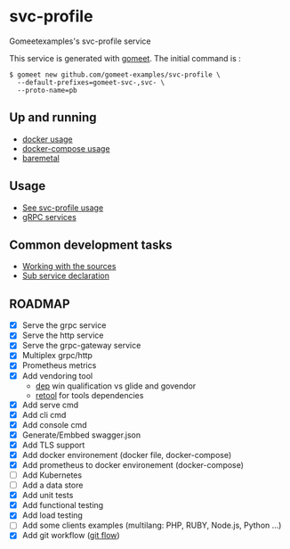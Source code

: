 # svc-profile

Gomeetexamples's svc-profile service

This service is generated with [gomeet](https://github.com/gomeet/gomeet). The initial command is :

```shell
$ gomeet new github.com/gomeet-examples/svc-profile \
  --default-prefixes=gomeet-svc-,svc- \
  --proto-name=pb
```

## Up and running

- [docker usage](docs/docker/README.md)
- [docker-compose usage](docs/docker-compose/README.md)
- [baremetal](docs/baremetal/README.md)

## Usage

- [See svc-profile usage](docs/usage/README.md)
- [gRPC services](docs/grpc-services/README.md)

## Common development tasks

- [Working with the sources](docs/devel/working_with_the_sources/README.md)
- [Sub service declaration](docs/devel/add_sub_service/README.md)

## ROADMAP

- [x] Serve the grpc service
- [x] Serve the http service
- [x] Serve the grpc-gateway service
- [x] Multiplex grpc/http
- [x] Prometheus metrics
- [x] Add vendoring tool
  - [dep](https://github.com/golang/dep) win qualification vs glide and govendor
  - [retool](https://github.com/twitchtv/retool) for tools dependencies
- [x] Add serve cmd
- [x] Add cli cmd
- [x] Add console cmd
- [x] Generate/Embbed swagger.json
- [x] Add TLS support
- [x] Add docker environement (docker file, docker-compose)
- [x] Add prometheus to docker environement (docker-compose)
- [ ] Add Kubernetes
- [ ] Add a data store
- [x] Add unit tests
- [x] Add functional testing
- [x] Add load testing
- [ ] Add some clients examples (multilang: PHP, RUBY, Node.js, Python ...)
- [x] Add git workflow ([git flow](https://danielkummer.github.io/git-flow-cheatsheet/))
